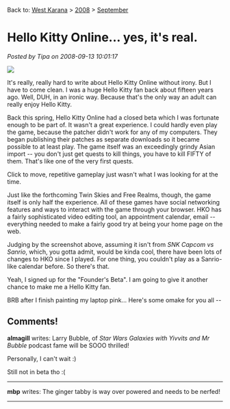 Back to: [West Karana](/posts/westkarana.md) > [2008](/posts/2008/westkarana.md) > [September](./westkarana.md)
# Hello Kitty Online... yes, it's real.

*Posted by Tipa on 2008-09-13 10:01:17*

![](http://www.sanriotown.com/login/download/screenshots/HK_02.jpg)

It's really, really hard to write about Hello Kitty Online without irony. But I have to come clean. I was a huge Hello Kitty fan back about fifteen years ago. Well, DUH, in an ironic way. Because that's the only way an adult can really enjoy Hello Kitty.

Back this spring, Hello Kitty Online had a closed beta which I was fortunate enough to be part of. It wasn't a great experience. I could hardly even play the game, because the patcher didn't work for any of my computers. They began publishing their patches as separate downloads so it became possible to at least play. The game itself was an exceedingly grindy Asian import -- you don't just get quests to kill things, you have to kill FIFTY of them. That's like one of the very first quests.

Click to move, repetitive gameplay just wasn't what I was looking for at the time.

Just like the forthcoming Twin Skies and Free Realms, though, the game itself is only half the experience. All of these games have social networking features and ways to interact with the game through your browser. HKO has a fairly sophisticated video editing tool, an appointment calendar, email -- everything needed to make a fairly good try at being your home page on the web.

Judging by the screenshot above, assuming it isn't from *SNK Capcom vs Sanrio*, which, you gotta admit, would be kinda cool, there have been lots of changes to HKO since I played. For one thing, you couldn't play as a Sanrio-like calendar before. So there's that.

Yeah, I signed up for the "Founder's Beta". I am going to give it another chance to make me a Hello Kitty fan.

BRB after I finish painting my laptop pink... Here's some omake for you all --



## Comments!

**almagill** writes: Larry Bubble, of *Star Wars Galaxies with Yivvits and Mr Bubble* podcast fame will be SOOO thrilled!

Personally, I can't wait :)

Still not in beta tho :(

---

**mbp** writes: The ginger tabby is way over powered and needs to be nerfed!

---

